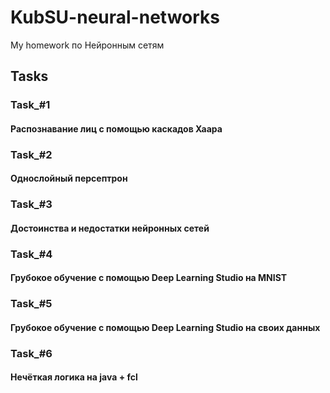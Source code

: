 # KubSU-neural-networks
My homework по Нейронным сетям

## Tasks

### Task_#1

#### Распознавание лиц с помощью каскадов Хаара

### Task_#2

#### Однослойный персептрон

### Task_#3

#### Достоинства и недостатки нейронных сетей

### Task_#4

#### Грубокое обучение с помощью Deep Learning Studio на MNIST

### Task_#5

#### Грубокое обучение с помощью Deep Learning Studio на своих данных

### Task_#6

#### Нечёткая логика на java + fcl
